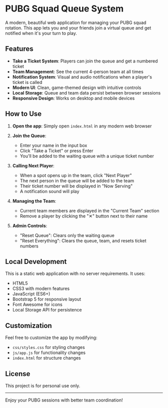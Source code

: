 # PUBG Squad Queue System

A modern, beautiful web application for managing your PUBG squad rotation. This app lets you and your friends join a virtual queue and get notified when it's your turn to play.

## Features

- **Take a Ticket System**: Players can join the queue and get a numbered ticket
- **Team Management**: See the current 4-person team at all times
- **Notification System**: Visual and audio notifications when a player's ticket is called
- **Modern UI**: Clean, game-themed design with intuitive controls
- **Local Storage**: Queue and team data persist between browser sessions
- **Responsive Design**: Works on desktop and mobile devices

## How to Use

1. **Open the app**: Simply open `index.html` in any modern web browser

2. **Join the Queue**:
   - Enter your name in the input box
   - Click "Take a Ticket" or press Enter
   - You'll be added to the waiting queue with a unique ticket number

3. **Calling Next Player**:
   - When a spot opens up in the team, click "Next Player"
   - The next person in the queue will be added to the team
   - Their ticket number will be displayed in "Now Serving"
   - A notification sound will play

4. **Managing the Team**:
   - Current team members are displayed in the "Current Team" section
   - Remove a player by clicking the "✕" button next to their name

5. **Admin Controls**:
   - "Reset Queue": Clears only the waiting queue
   - "Reset Everything": Clears the queue, team, and resets ticket numbers

## Local Development

This is a static web application with no server requirements. It uses:

- HTML5
- CSS3 with modern features
- JavaScript (ES6+)
- Bootstrap 5 for responsive layout
- Font Awesome for icons
- Local Storage API for persistence

## Customization

Feel free to customize the app by modifying:

- `css/styles.css` for styling changes
- `js/app.js` for functionality changes
- `index.html` for structure changes

## License

This project is for personal use only.

---

Enjoy your PUBG sessions with better team coordination!